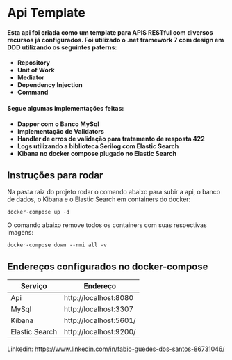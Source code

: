 # Api Template

#### Esta api foi criada como um template para APIS RESTful  com diversos recursos já configurados. Foi utilizado o .net framework 7 com design em DDD utilizando os seguintes paterns:

- **Repository**
- **Unit of Work**
- **Mediator** 
- **Dependency Injection**
- **Command**

#### Segue algumas implementações feitas:

- **Dapper com o Banco MySql**
- **Implementação de Validators**
- **Handler de erros de validação para tratamento de resposta 422**
- **Logs utilizando a biblioteca Serilog com Elastic Search**
- **Kibana no docker compose plugado no Elastic Search**


## Instruções para rodar
Na pasta raiz do projeto rodar o comando abaixo para subir a api, o banco de dados, o Kibana e o Elastic Search em containers do docker: 

```
docker-compose up -d
```
O comando abaixo remove todos os containers com suas respectivas imagens: 

```
docker-compose down --rmi all -v
```

## Endereços configurados no docker-compose

| Serviço  | Endereço |
| ------------- | ------------- |
| Api | http://localhost:8080 |
| MySql |  http://localhost:3307  | 
| Kibana | http://localhost:5601/  |
| Elastic Search | http://localhost:9200/ |


Linkedin: https://www.linkedin.com/in/fabio-guedes-dos-santos-86731046/